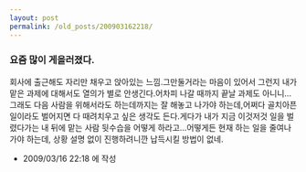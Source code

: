 ```yaml
---
layout: post
permalink: /old_posts/200903162218/
---
```


### 요즘 많이 게을러졌다.

회사에 출근해도 자리만 채우고 앉아있는 느낌.그만둘거라는 마음이 있어서 그런지 내가 맡은 과제에 대해서도 열의가 별로 안생긴다.어차피 나갈 때까지 끝날 과제도 아니니...그래도 다음 사람을 위해서라도 하는데까지는 잘 해놓고 나가야 하는데,어쩌다 골치아픈 일이라도 벌어지면 다 때려치우고 싶은 생각도 든다.게다가 내가 지금 이것저것 일을 벌렸다가는 내 뒤에 맡는 사람 뒷수습을 어떻게 하라고...어떻게든 현재 하는 일을 줄여나가야 하는데, 상황 설명 없이 진행하려니깐 납득시킬 방법이 없네.



- 2009/03/16 22:18 에 작성